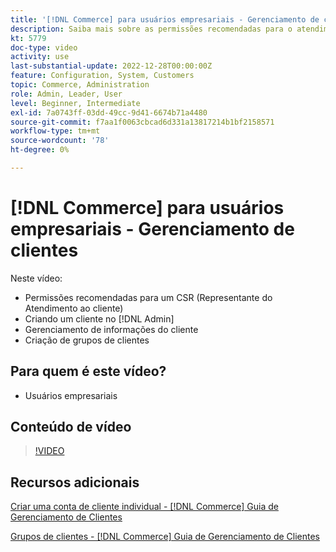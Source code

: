 ```yaml
---
title: '[!DNL Commerce] para usuários empresariais - Gerenciamento de clientes'
description: Saiba mais sobre as permissões recomendadas para o atendimento ao cliente, criação de um cliente no  [!DNL Admin], gerenciamento de informações do cliente e criação de grupos de clientes.
kt: 5779
doc-type: video
activity: use
last-substantial-update: 2022-12-28T00:00:00Z
feature: Configuration, System, Customers
topic: Commerce, Administration
role: Admin, Leader, User
level: Beginner, Intermediate
exl-id: 7a0743ff-03dd-49cc-9d41-6674b71a4480
source-git-commit: f7aa1f0063cbcad6d331a13817214b1bf2158571
workflow-type: tm+mt
source-wordcount: '78'
ht-degree: 0%

---
```


# [!DNL Commerce] para usuários empresariais - Gerenciamento de clientes

Neste vídeo:

- Permissões recomendadas para um CSR (Representante do Atendimento ao cliente)
- Criando um cliente no [!DNL Admin]
- Gerenciamento de informações do cliente
- Criação de grupos de clientes

## Para quem é este vídeo?

- Usuários empresariais

## Conteúdo de vídeo

>[!VIDEO](https://video.tv.adobe.com/v/36189?quality=12&learn=on)

## Recursos adicionais

[Criar uma conta de cliente individual - [!DNL Commerce] Guia de Gerenciamento de Clientes](https://experienceleague.adobe.com/docs/commerce-admin/customers/customer-accounts/account-create.html?lang=pt-BR)

[Grupos de clientes - [!DNL Commerce] Guia de Gerenciamento de Clientes](https://experienceleague.adobe.com/docs/commerce-admin/customers/customers-menu/customer-groups.html?lang=pt-BR)
